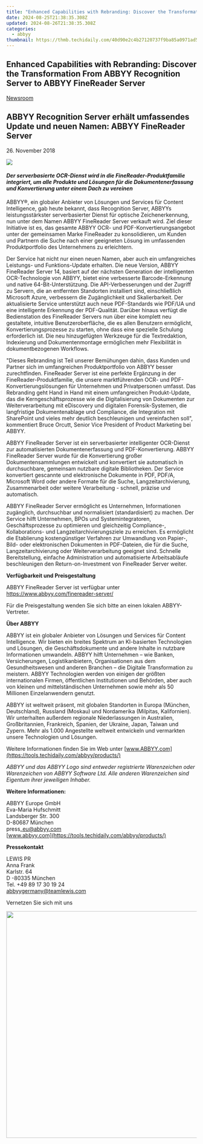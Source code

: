 ```yaml
---
title: "Enhanced Capabilities with Rebranding: Discover the Transformation From ABBYY Recognition Server to ABBYY FineReader Server"
date: 2024-08-25T21:38:35.308Z
updated: 2024-08-26T21:38:35.308Z
categories:
  - abbyy
thumbnail: https://thmb.techidaily.com/40d90e2c4b27120737f9ba85a0971ad5a38bc547da98ccb626a6263a5742c752.jpg
---
```


## Enhanced Capabilities with Rebranding: Discover the Transformation From ABBYY Recognition Server to ABBYY FineReader Server

[Newsroom](https://tools.techidaily.com/abbyy/products/)

## ABBYY Recognition Server erhält umfassendes Update und neuen Namen: ABBYY FineReader Server

26\. November 2018

![](https://content.abbyy.com/-/media/project/abbyy/abbyy/branchtemplates/shutterstock_1272462163_1296-x-729.jpg?h=729&iar=0&w=1296)

#### _Der serverbasierte OCR-Dienst wird in die FineReader-Produktfamilie integriert, um alle Produkte und Lösungen für die Dokumentenerfassung und Konvertierung unter einem Dach zu vereinen_

ABBYY®, ein globaler Anbieter von Lösungen und Services für Content Intelligence, gab heute bekannt, dass Recognition Server, ABBYYs leistungsstärkster serverbasierter Dienst für optische Zeichenerkennung, nun unter dem Namen ABBYY FineReader Server verkauft wird. Ziel dieser Initiative ist es, das gesamte ABBYY OCR- und PDF-Konvertierungsangebot unter der gemeinsamen Marke FineReader zu konsolidieren, um Kunden und Partnern die Suche nach einer geeigneten Lösung im umfassenden Produktportfolio des Unternehmens zu erleichtern.

Der Service hat nicht nur einen neuen Namen, aber auch ein umfangreiches Leistungs- und Funktions-Update erhalten. Die neue Version, ABBYY FineReader Server 14, basiert auf der nächsten Generation der intelligenten OCR-Technologie von ABBYY, bietet eine verbesserte Barcode-Erkennung und native 64-Bit-Unterstützung. Die API-Verbesserungen und der Zugriff zu Servern, die an entfernten Standorten installiert sind, einschließlich Microsoft Azure, verbessern die Zugänglichkeit und Skalierbarkeit. Der aktualisierte Service unterstützt auch neue PDF-Standards wie PDF/UA und eine intelligente Erkennung der PDF-Qualität. Darüber hinaus verfügt die Bedienstation des FineReader Servers nun über eine komplett neu gestaltete, intuitive Benutzeroberfläche, die es allen Benutzern ermöglicht, Konvertierungsprozesse zu starten, ohne dass eine spezielle Schulung erforderlich ist. Die neu hinzugefügten Werkzeuge für die Textredaktion, Indexierung und Dokumentenmontage ermöglichen mehr Flexibilität in dokumentbezogenen Workflows.

"Dieses Rebranding ist Teil unserer Bemühungen dahin, dass Kunden und Partner sich im umfangreichen Produktportfolio von ABBYY besser zurechtfinden. FineReader Server ist eine perfekte Ergänzung in der FineReader-Produktfamilie, die unsere marktführenden OCR- und PDF-Konvertierungslösungen für Unternehmen und Privatpersonen umfasst. Das Rebranding geht Hand in Hand mit einem umfangreichen Produkt-Update, das die Kerngeschäftsprozesse wie die Digitalisierung von Dokumenten zur Weiterverarbeitung mit eDiscovery und digitalen Forensik-Systemen, die langfristige Dokumentenablage und Compliance, die Integration mit SharePoint und vieles mehr deutlich beschleunigen und vereinfachen soll", kommentiert Bruce Orcutt, Senior Vice President of Product Marketing bei ABBYY.

ABBYY FineReader Server ist ein serverbasierter intelligenter OCR-Dienst zur automatisierten Dokumentenerfassung und PDF-Konvertierung. ABBYY FineReader Server wurde für die Konvertierung großer Dokumentensammlungen entwickelt und konvertiert sie automatisch in durchsuchbare, gemeinsam nutzbare digitale Bibliotheken. Der Service konvertiert gescannte und elektronische Dokumente in PDF, PDF/A, Microsoft Word oder andere Formate für die Suche, Langzeitarchivierung, Zusammenarbeit oder weitere Verarbeitung - schnell, präzise und automatisch.

ABBYY FineReader Server ermöglicht es Unternehmen, Informationen zugänglich, durchsuchbar und normalisiert (standardisiert) zu machen. Der Service hilft Unternehmen, BPOs und Systemintegratoren, Geschäftsprozesse zu optimieren und gleichzeitig Compliance-, Kollaborations- und Langzeitarchivierungsziele zu erreichen. Es ermöglicht die Etablierung kostengünstiger Verfahren zur Umwandlung von Papier-, Bild- oder elektronischen Dokumenten in PDF-Dateien, die für die Suche, Langzeitarchivierung oder Weiterverarbeitung geeignet sind. Schnelle Bereitstellung, einfache Administration und automatisierte Arbeitsabläufe beschleunigen den Return-on-Investment von FineReader Server weiter.

  
**Verfügbarkeit und Preisgestaltung**

ABBYY FineReader Server ist verfügbar unter <https://www.abbyy.com/finereader-server/>

Für die Preisgestaltung wenden Sie sich bitte an einen lokalen ABBYY-Vertreter.

**Über ABBYY**

ABBYY ist ein globaler Anbieter von Lösungen und Services für Content Intelligence. Wir bieten ein breites Spektrum an KI-basierten Technologien und Lösungen, die Geschäftsdokumente und andere Inhalte in nutzbare Informationen umwandeln. ABBYY hilft Unternehmen – wie Banken, Versicherungen, Logistikanbietern, Organisationen aus dem Gesundheitswesen und anderen Branchen – die Digitale Transformation zu meistern. ABBYY Technologien werden von einigen der größten internationalen Firmen, öffentlichen Institutionen und Behörden, aber auch von kleinen und mittelständischen Unternehmen sowie mehr als 50 Millionen Einzelanwendern genutzt.

ABBYY ist weltweit präsent, mit globalen Standorten in Europa (München, Deutschland), Russland (Moskau) und Nordamerika (Milpitas, Kalifornien). Wir unterhalten außerdem regionale Niederlassungen in Australien, Großbritannien, Frankreich, Spanien, der Ukraine, Japan, Taiwan und Zypern. Mehr als 1.000 Angestellte weltweit entwickeln und vermarkten unsere Technologien und Lösungen.

Weitere Informationen finden Sie im Web unter [www.ABBYY.com](https://tools.techidaily.com/abbyy/products/)

_ABBYY und das ABBYY Logo sind entweder registrierte Warenzeichen oder Warenzeichen von ABBYY Software Ltd. Alle anderen Warenzeichen sind Eigentum ihrer jeweiligen Inhaber._

  
**Weitere Informationen:**

ABBYY Europe GmbH  
Eva-Maria Hufschmitt  
Landsberger Str. 300  
D-80687 München  
press\_eu@abbyy.com  
[www.abbyy.com](https://tools.techidaily.com/abbyy/products/)  
  
**Pressekontakt**

LEWIS PR  
Anna Frank  
Karlstr. 64  
D -80335 München  
Tel. +49 89 17 30 19 24  
[abbyygermany@teamlewis.com](https://tools.techidaily.com/abbyy/products/)

  
Vernetzen Sie sich mit uns

<ins class="adsbygoogle"
     style="display:block"
     data-ad-format="autorelaxed"
     data-ad-client="ca-pub-7571918770474297"
     data-ad-slot="1223367746"></ins>



<ins class="adsbygoogle"
     style="display:block"
     data-ad-client="ca-pub-7571918770474297"
     data-ad-slot="8358498916"
     data-ad-format="auto"
     data-full-width-responsive="true"></ins>

<!-- affiliate ads begin -->
<a href="https://appsumo.8odi.net/c/5597632/2087484/7443" target="_top" id="2087484"><img src="//a.impactradius-go.com/display-ad/7443-2087484" border="0" alt="" width="1200" height="600"/></a><img height="0" width="0" src="https://appsumo.8odi.net/i/5597632/2087484/7443" style="position:absolute;visibility:hidden;" border="0" />
<!-- affiliate ads end -->

